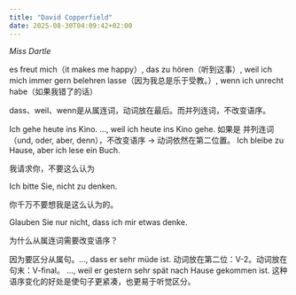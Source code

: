 ```yaml
---
title: "David Copperfield"
date: 2025-08-30T04:09:42+02:00
---
```


_Miss Dartle_

es freut mich（it makes me happy）, das zu hören（听到这事）, weil ich mich immer gern belehren lasse（因为我总是乐于受教。）, wenn ich unrecht habe（如果我错了的话）

dass、weil、wenn是从属连词，动词放在最后。而并列连词，不改变语序。

Ich gehe heute ins Kino. 
…, weil ich heute ins Kino gehe.
如果是 并列连词（und, oder, aber, denn），不改变语序 → 动词依然在第二位置。
Ich bleibe zu Hause, aber ich lese ein Buch.

我请求你，不要这么认为

Ich bitte Sie, nicht zu denken.

你千万不要想我是这么认为的。

Glauben Sie nur nicht, dass ich mir etwas denke.

为什么从属连词需要改变语序？

因为要区分从属句。..., dass er sehr müde ist. 动词放在第二位：V-2。动词放在句末：V-final。
…, weil er gestern sehr spät nach Hause gekommen ist.
这种语序变化的好处是使句子更紧凑，也更易于听觉区分。

